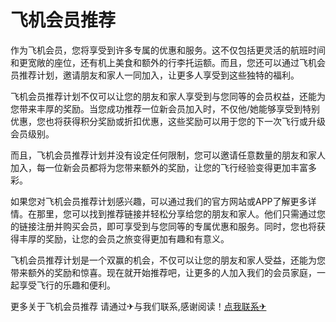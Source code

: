 # 飞机会员推荐

作为飞机会员，您将享受到许多专属的优惠和服务。这不仅包括更灵活的航班时间和更宽敞的座位，还有机上美食和额外的行李托运额。而且，您还可以通过飞机会员推荐计划，邀请朋友和家人一同加入，让更多人享受到这些独特的福利。

飞机会员推荐计划不仅可以让您的朋友和家人享受到与您同等的会员权益，还能为您带来丰厚的奖励。当您成功推荐一位新会员加入时，不仅他/她能够享受到特别优惠，您也将获得积分奖励或折扣优惠，这些奖励可以用于您的下一次飞行或升级会员级别。

而且，飞机会员推荐计划并没有设定任何限制，您可以邀请任意数量的朋友和家人加入，每一位新会员都将为您带来额外的奖励，让您的飞行经验变得更加丰富多彩。

如果您对飞机会员推荐计划感兴趣，可以通过我们的官方网站或APP了解更多详情。在那里，您可以找到推荐链接并轻松分享给您的朋友和家人。他们只需通过您的链接注册并购买会员，即可享受到与您同等的专属优惠和服务。同时，您也将获得丰厚的奖励，让您的会员之旅变得更加有趣和有意义。

飞机会员推荐计划是一个双赢的机会，不仅可以让您的朋友和家人受益，还能为您带来额外的奖励和惊喜。现在就开始推荐吧，让更多的人加入我们的会员家庭，一起享受飞行的乐趣和便利。

更多关于飞机会员推荐 请通过✈与我们联系,感谢阅读！[点我联系✈](https://en.G208.com)